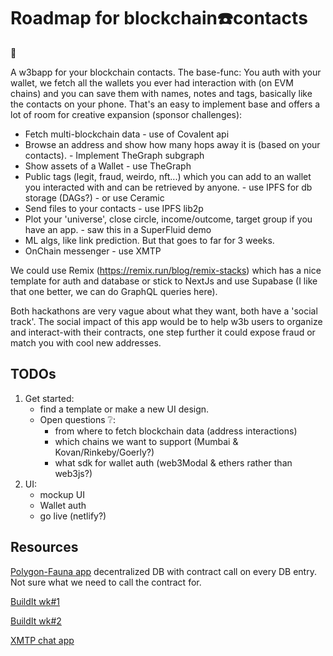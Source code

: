 # Roadmap for blockchain☎️contacts

🥁

A w3bapp for your blockchain contacts.
The base-func:
You auth with your wallet, we fetch all the wallets you ever had interaction with (on EVM chains) and you can save them with names, notes and tags, basically like the contacts on your phone.
That's an easy to implement base and offers a lot of room for creative expansion (sponsor challenges):

-   Fetch multi-blockchain data - use of Covalent api
-   Browse an address and show how many hops away it is (based on your contacts). - Implement TheGraph subgraph
-   Show assets of a Wallet - use TheGraph
-   Public tags (legit, fraud, weirdo, nft...) which you can add to an wallet you interacted with and can be retrieved by anyone. - use IPFS for db storage (DAGs?) - or use Ceramic
-   Send files to your contacts - use IPFS lib2p
-   Plot your 'universe', close circle, income/outcome, target group if you have an app. - saw this in a SuperFluid demo
-   ML algs, like link prediction. But that goes to far for 3 weeks.
-   OnChain messenger - use XMTP

We could use Remix (https://remix.run/blog/remix-stacks) which has a nice template for auth and database or stick to NextJs and use Supabase (I like that one better, we can do GraphQL queries here).

Both hackathons are very vague about what they want, both have a 'social track'.
The social impact of this app would be to help w3b users to organize and interact-with their contracts, one step further it could expose fraud or match you with cool new addresses.

## TODOs

1. Get started:
    - find a template or make a new UI design.
    - Open questions ❔:
        - from where to fetch blockchain data (address interactions)
        - which chains we want to support (Mumbai & Kovan/Rinkeby/Goerly?)
        - what sdk for wallet auth (web3Modal & ethers rather than web3js?)
2. UI:
    - mockup UI
    - Wallet auth 
    - go live (netlify?)

## Resources

[Polygon-Fauna app](https://docs.polygon.technology/docs/develop/dapp-fauna-polygon-react/) decentralized DB with contract call on every DB entry. Not sure what we need to call the contract for.

[BuildIt wk#1](https://www.youtube.com/watch?v=S8hZ5rDV7kg)

[BuildIt wk#2](https://www.youtube.com/watch?v=2Bae-wfl0es)

[XMTP chat app](https://github.com/xmtp/example-chat-react_)
